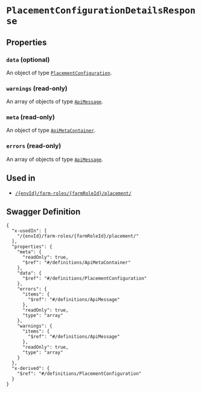 # `PlacementConfigurationDetailsResponse` #







## Properties ##

### `data` (optional) ###




An object of type [`PlacementConfiguration`](./../definitions/PlacementConfiguration.mkd).



### `warnings` (read-only) ###




An array of 
objects of type [`ApiMessage`](./../definitions/ApiMessage.mkd).


### `meta` (read-only) ###




An object of type [`ApiMetaContainer`](./../definitions/ApiMetaContainer.mkd).



### `errors` (read-only) ###




An array of 
objects of type [`ApiMessage`](./../definitions/ApiMessage.mkd).




## Used in ##

  + [`/{envId}/farm-roles/{farmRoleId}/placement/`](./../rest/api/v1beta0/user/{envId}/farm-roles/{farmRoleId}/placement/)

## Swagger Definition ##

    {
      "x-usedIn": [
        "/{envId}/farm-roles/{farmRoleId}/placement/"
      ], 
      "properties": {
        "meta": {
          "readOnly": true, 
          "$ref": "#/definitions/ApiMetaContainer"
        }, 
        "data": {
          "$ref": "#/definitions/PlacementConfiguration"
        }, 
        "errors": {
          "items": {
            "$ref": "#/definitions/ApiMessage"
          }, 
          "readOnly": true, 
          "type": "array"
        }, 
        "warnings": {
          "items": {
            "$ref": "#/definitions/ApiMessage"
          }, 
          "readOnly": true, 
          "type": "array"
        }
      }, 
      "x-derived": {
        "$ref": "#/definitions/PlacementConfiguration"
      }
    }
